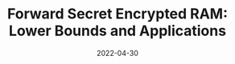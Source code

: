 ---
title: "Forward Secret Encrypted RAM: Lower Bounds and Applications"
#authors: Alexander Bienstock and Kevin Yeo
collection: talks
category: 2022
#permalink: 
excerpt: #'This paper is about the number 1. The number 2 is left for future work.'
date: 2022-04-30
#venue: "Submitted"
slidesurl: #'http://academicpages.github.io/files/slides1.pdf'
#paperurl: 'https://eprint.iacr.org/2024/503.pdf'
location: 'NYU Crypto Reading Group'
citation: #'Your Name, You. (2009). &quot;Paper Title Number 1.&quot; <i>Journal 1</i>. 1(1).'
---